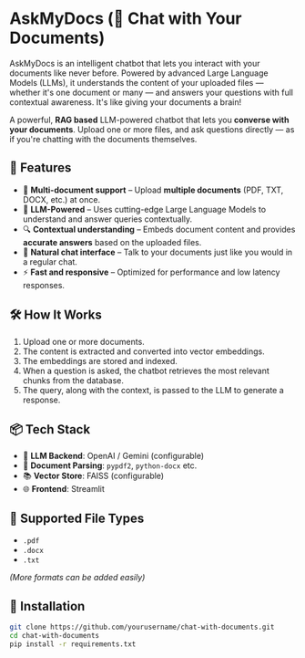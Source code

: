 # AskMyDocs (🧠 Chat with Your Documents)
AskMyDocs is an intelligent chatbot that lets you interact with your documents like never before. Powered by advanced Large Language Models (LLMs), it understands the content of your uploaded files — whether it's one document or many — and answers your questions with full contextual awareness. It's like giving your documents a brain!

A powerful, **RAG based** LLM-powered chatbot that lets you **converse with your documents**. Upload one or more files, and ask questions directly — as if you're chatting with the documents themselves.

## 🚀 Features

- 📄 **Multi-document support** – Upload **multiple documents** (PDF, TXT, DOCX, etc.) at once.
- 🧠 **LLM-Powered** – Uses cutting-edge Large Language Models to understand and answer queries contextually.
- 🔍 **Contextual understanding** – Embeds document content and provides **accurate answers** based on the uploaded files.
- 💬 **Natural chat interface** – Talk to your documents just like you would in a regular chat.
- ⚡ **Fast and responsive** – Optimized for performance and low latency responses.

## 🛠️ How It Works

1. Upload one or more documents.
2. The content is extracted and converted into vector embeddings.
3. The embeddings are stored and indexed.
4. When a question is asked, the chatbot retrieves the most relevant chunks from the database.
5. The query, along with the context, is passed to the LLM to generate a response.

## 📦 Tech Stack

- 🧠 **LLM Backend**: OpenAI / Gemini (configurable)
- 🧾 **Document Parsing**: `pypdf2`, `python-docx` etc.
- 📚 **Vector Store**: FAISS (configurable)
- 🌐 **Frontend**: Streamlit 

## 📂 Supported File Types

- `.pdf`
- `.docx`
- `.txt`

*(More formats can be added easily)*

## 🔧 Installation

```bash
git clone https://github.com/yourusername/chat-with-documents.git
cd chat-with-documents
pip install -r requirements.txt
